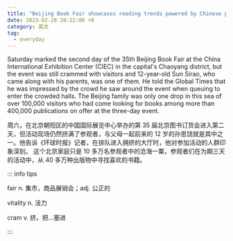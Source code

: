```yaml
---
title: "Beijing Book Fair showcases reading trends powered by Chinese publishing industry’s vitality"
date: 2023-02-28 20:22:00 +8
category: 英文
tag:
  - everyday
---
```


Saturday marked the second day of the 35th Beijing Book Fair at the China International Exhibition Center (CIEC) in the capital's ­Chaoyang district, but the event was still crammed with visitors and 12-year-old Sun Sirao, who came along with his parents, was one of them. He told the Global Times that he was impressed by the crowd he saw around the event when queuing to enter the crowded halls. The Beijing family was only one drop in this sea of over 100,000 ­visitors who had come looking for books among more than 400,000 publications on offer at the three-day event.

周六，在北京朝阳区的中国国际展览中心举办的第 35 届北京图书订货会进入第二天，但活动现场仍然挤满了参观者，与父母一起前来的 12 岁的孙思饶就是其中之一。他告诉《环球时报》记者，在排队进入拥挤的大厅时，他对参加活动的人群印象深刻。 这个北京家庭只是 10 多万名参观者中的沧海一粟，参观者们在为期三天的活动中，从 40 多万种出版物中寻找喜欢的书籍。

::: info tips

fair n. 集市，商品展销会；adj. 公正的

vitality n. 活力

cram v. 挤，把…塞进

:::
